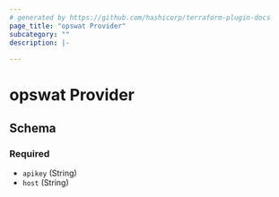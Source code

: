 ```yaml
---
# generated by https://github.com/hashicorp/terraform-plugin-docs
page_title: "opswat Provider"
subcategory: ""
description: |-
  
---
```


# opswat Provider





<!-- schema generated by tfplugindocs -->
## Schema

### Required

- `apikey` (String)
- `host` (String)
